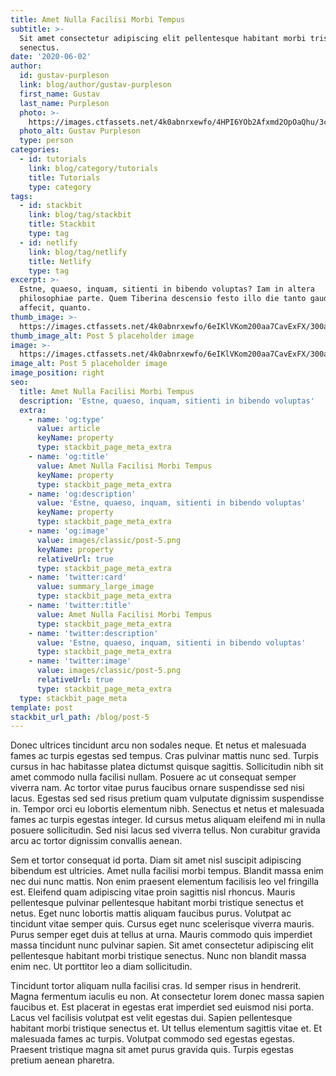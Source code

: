 ```yaml
---
title: Amet Nulla Facilisi Morbi Tempus
subtitle: >-
  Sit amet consectetur adipiscing elit pellentesque habitant morbi tristique
  senectus.
date: '2020-06-02'
author:
  id: gustav-purpleson
  link: blog/author/gustav-purpleson
  first_name: Gustav
  last_name: Purpleson
  photo: >-
    https://images.ctfassets.net/4k0abnrxewfo/4HPI6YOb2Afxmd2OpOaQhu/3c400a7c0ef4da2ea21bb06c4b75862a/gustav-purpleson.jpg
  photo_alt: Gustav Purpleson
  type: person
categories:
  - id: tutorials
    link: blog/category/tutorials
    title: Tutorials
    type: category
tags:
  - id: stackbit
    link: blog/tag/stackbit
    title: Stackbit
    type: tag
  - id: netlify
    link: blog/tag/netlify
    title: Netlify
    type: tag
excerpt: >-
  Estne, quaeso, inquam, sitienti in bibendo voluptas? Iam in altera
  philosophiae parte. Quem Tiberina descensio festo illo die tanto gaudio
  affecit, quanto.
thumb_image: >-
  https://images.ctfassets.net/4k0abnrxewfo/6eIKlVKom200aa7CavExFX/300a35b71aebf1f7c09b47d9ceb73d56/post-5.png
thumb_image_alt: Post 5 placeholder image
image: >-
  https://images.ctfassets.net/4k0abnrxewfo/6eIKlVKom200aa7CavExFX/300a35b71aebf1f7c09b47d9ceb73d56/post-5.png
image_alt: Post 5 placeholder image
image_position: right
seo:
  title: Amet Nulla Facilisi Morbi Tempus
  description: 'Estne, quaeso, inquam, sitienti in bibendo voluptas'
  extra:
    - name: 'og:type'
      value: article
      keyName: property
      type: stackbit_page_meta_extra
    - name: 'og:title'
      value: Amet Nulla Facilisi Morbi Tempus
      keyName: property
      type: stackbit_page_meta_extra
    - name: 'og:description'
      value: 'Estne, quaeso, inquam, sitienti in bibendo voluptas'
      keyName: property
      type: stackbit_page_meta_extra
    - name: 'og:image'
      value: images/classic/post-5.png
      keyName: property
      relativeUrl: true
      type: stackbit_page_meta_extra
    - name: 'twitter:card'
      value: summary_large_image
      type: stackbit_page_meta_extra
    - name: 'twitter:title'
      value: Amet Nulla Facilisi Morbi Tempus
      type: stackbit_page_meta_extra
    - name: 'twitter:description'
      value: 'Estne, quaeso, inquam, sitienti in bibendo voluptas'
      type: stackbit_page_meta_extra
    - name: 'twitter:image'
      value: images/classic/post-5.png
      relativeUrl: true
      type: stackbit_page_meta_extra
  type: stackbit_page_meta
template: post
stackbit_url_path: /blog/post-5
---
```


Donec ultrices tincidunt arcu non sodales neque. Et netus et malesuada fames ac turpis egestas sed tempus. Cras pulvinar mattis nunc sed. Turpis cursus in hac habitasse platea dictumst quisque sagittis. Sollicitudin nibh sit amet commodo nulla facilisi nullam. Posuere ac ut consequat semper viverra nam. Ac tortor vitae purus faucibus ornare suspendisse sed nisi lacus. Egestas sed sed risus pretium quam vulputate dignissim suspendisse in. Tempor orci eu lobortis elementum nibh. Senectus et netus et malesuada fames ac turpis egestas integer. Id cursus metus aliquam eleifend mi in nulla posuere sollicitudin. Sed nisi lacus sed viverra tellus. Non curabitur gravida arcu ac tortor dignissim convallis aenean.

Sem et tortor consequat id porta. Diam sit amet nisl suscipit adipiscing bibendum est ultricies. Amet nulla facilisi morbi tempus. Blandit massa enim nec dui nunc mattis. Non enim praesent elementum facilisis leo vel fringilla est. Eleifend quam adipiscing vitae proin sagittis nisl rhoncus. Mauris pellentesque pulvinar pellentesque habitant morbi tristique senectus et netus. Eget nunc lobortis mattis aliquam faucibus purus. Volutpat ac tincidunt vitae semper quis. Cursus eget nunc scelerisque viverra mauris. Purus semper eget duis at tellus at urna. Mauris commodo quis imperdiet massa tincidunt nunc pulvinar sapien. Sit amet consectetur adipiscing elit pellentesque habitant morbi tristique senectus. Nunc non blandit massa enim nec. Ut porttitor leo a diam sollicitudin.

Tincidunt tortor aliquam nulla facilisi cras. Id semper risus in hendrerit. Magna fermentum iaculis eu non. At consectetur lorem donec massa sapien faucibus et. Est placerat in egestas erat imperdiet sed euismod nisi porta. Lacus vel facilisis volutpat est velit egestas dui. Sapien pellentesque habitant morbi tristique senectus et. Ut tellus elementum sagittis vitae et. Et malesuada fames ac turpis. Volutpat commodo sed egestas egestas. Praesent tristique magna sit amet purus gravida quis. Turpis egestas pretium aenean pharetra.
